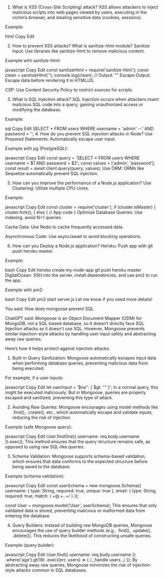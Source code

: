 1. What is XSS (Cross-Site Scripting) attack?
   XSS allows attackers to inject malicious scripts into web pages viewed by users, executing in the victim’s browser, and stealing sensitive data (cookies, sessions).

Example:

html
Copy
Edit

<script>alert('Hacked!');</script>

2. How to prevent XSS attacks? What is sanitize-html module?
   Sanitize Input: Use libraries like sanitize-html to remove malicious content.

Example with sanitize-html:

javascript
Copy
Edit
const sanitizeHtml = require('sanitize-html');
const clean = sanitizeHtml('<script>alert("Hacked!")</script>');
console.log(clean); // Output: ""
Escape Output: Escape data before rendering it in HTML/JS.

CSP: Use Content Security Policy to restrict sources for scripts.

3. What is SQL Injection attack?
   SQL Injection occurs when attackers insert malicious SQL code into a query, gaining unauthorized access or modifying the database.

Example:

sql
Copy
Edit
SELECT \* FROM users WHERE username = 'admin' --' AND password = ''; 4. How do you prevent SQL injection attacks in Node?
Use Prepared Statements: Automatically escape user input.

Example with pg (PostgreSQL):

javascript
Copy
Edit
const query = 'SELECT \* FROM users WHERE username = $1 AND password = $2';
const values = ['admin', 'password'];
const result = await client.query(query, values);
Use ORM: ORMs like Sequelize automatically prevent SQL injection.

5. How can you improve the performance of a Node.js application?
   Use Clustering: Utilize multiple CPU cores.

Example:

javascript
Copy
Edit
const cluster = require('cluster');
if (cluster.isMaster) {
cluster.fork();
} else {
// App code
}
Optimize Database Queries: Use indexing, avoid N+1 queries.

Cache Data: Use Redis to cache frequently accessed data.

Asynchronous Code: Use async/await to avoid blocking operations.

6. How can you Deploy a Node.js application?
   Heroku: Push app with git push heroku master.

Example:

bash
Copy
Edit
heroku create my-node-app
git push heroku master
DigitalOcean: SSH into the server, install dependencies, and use pm2 to run the app.

Example with pm2:

bash
Copy
Edit
pm2 start server.js
Let me know if you need more details!

You said:
How does mongoose prevent SQL

ChatGPT said:
Mongoose is an Object Document Mapper (ODM) for MongoDB, not a SQL-based database, so it doesn’t directly face SQL Injection attacks as it doesn't use SQL. However, Mongoose prevents similar injection-style attacks by handling user input safely and abstracting away raw queries.

Here’s how it helps protect against injection attacks:

1. Built-in Query Sanitization:
   Mongoose automatically escapes input data when performing database queries, preventing malicious data from being executed.

For example, if a user inputs:

javascript
Copy
Edit
let userInput = '$ne": { $gt: "" }';
In a normal query, this might be executed maliciously. But in Mongoose, queries are properly escaped and sanitized, preventing this type of attack.

2. Avoiding Raw Queries:
   Mongoose encourages using model methods like .find(), .create(), etc., which automatically escape and validate inputs, reducing the risk of injection.

Example (safe Mongoose query):

javascript
Copy
Edit
User.findOne({ username: req.body.username }).exec();
This method ensures that the query structure remains safe, as opposed to using raw SQL-like queries.

3. Schema Validation:
   Mongoose supports schema-based validation, which ensures that data conforms to the expected structure before being saved to the database.

Example (schema validation):

javascript
Copy
Edit
const userSchema = new mongoose.Schema({
username: { type: String, required: true, unique: true },
email: { type: String, required: true, match: /.+@.+\..+/ }
});

const User = mongoose.model('User', userSchema);
This ensures that only validated data is stored, preventing malicious or malformed data from entering the database.

4. Query Builders:
   Instead of building raw MongoDB queries, Mongoose encourages the use of query builder methods (e.g., .find(), .update(), .delete()). This reduces the likelihood of constructing unsafe queries.

Example (query builder):

javascript
Copy
Edit
User.find({ username: req.body.username })
.where('age').gt(18)
.exec((err, users) => { /_ handle users _/ });
By abstracting away raw queries, Mongoose minimizes the risk of injection-style attacks common in SQL databases.
